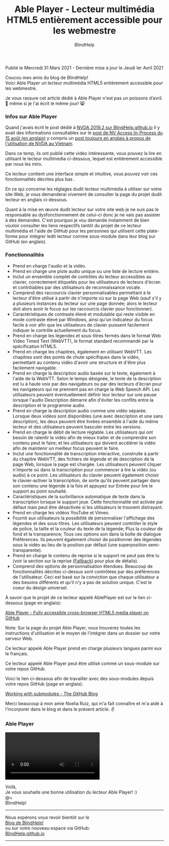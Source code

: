 ﻿---
title: Able Player - Lecteur multimédia HTML5 entièrement accessible pour les webmestre
permalink: "/AblePlayer/"
layout: post
author: BlindHelp
---

<footer>Publié le Mercredi 31 Mars 2021 - Dernière mise à jour le Jeudi Ier Avril 2021</footer>


Coucou mes amis du blog de BlindHelp!    
Voici Able Player un lecteur multimédia HTML5 entièrement accessible pour les webmestre.

Je vous rassure cet article dédié à Able Player n'est pas un poissons d’avril. 🐠 même si je l'ai écrit le même jour! 😸

### Infos sur Able Player ###

Quand j'avais écrit le post dédié à [NVDA 2019.2 sur BlindHelp.github.io](https://blindhelp.github.io/Disponible-NVDA-2019.2/) il y avait des informations consultables sur le [post de NV Access In-Process du 15 août (en anglais)](https://www.nvaccess.org/post/in-process-15th-august/) y  compris  un [post toujours en anglais à propos de l'utilisation  de NVDA au Vietnam](https://www.nvaccess.org/post/closing_the_gap_in_vietnam/).

Dans ce temp, ils ont publié cette vidéo intéressante, vous pouvez la lire en utilisant le lecteur multimedia ci-dessous, lequel est entièrement accessible par nous les miro.

Ce lecteur contient une interface simple et intuitive, vous pouvez voir ces fonctionnalités décrites plus bas . 

En ce qui concerne les  réglages dudit lecteur multimédia à utiliser sur votre site Web, je vous demanderai vivement de consulter la page du projet dudit lecteur en anglais ci-dessous.

Quant à la mise en œuvre dudit lecteur sur votre site web je ne suis pas le responsable au dysfonctionnement de celui-ci donc je ne vais pas assister à des demandes. C'est pourquoi je vou demande instamment de bien vouloir consulter les liens respectifs tantôt  du projet de ce lecteur multimédia et l'aide de GitHub pour les personnes qui utilisent  cette plate-forme pour intégrer ledit lecteur comme sous-module dans leur blog sur GitHub (en anglais).

### Fonctionnalités ###

- Prend en charge l'audio et la vidéo.
- Prend en charge une piste audio unique ou une liste de lecture entière.
- Inclut un ensemble complet de contrôles du lecteur accessibles au clavier, correctement étiquetés pour les utilisateurs de lecteurs d'écran et contrôlables par des utilisateurs de reconnaissance vocale.
- Comprend des raccourcis  clavier personnalisables permettant à le lecteur d'être utilisé à partir de n'importe où sur la page Web (sauf s'il y a plusieurs instances du lecteur sur une page donnée; alors le lecteur doit alors avoir le focus sur les raccourcis clavier pour fonctionner).
- Caractéristiques de contraste élevé et modulable qui reste visible en mode contraste élevé par Windows, ainsi qu'un indicateur du focus facile à voir afin que les utilisateurs  de clavier puissent facilement indiquer le contrôle actuellement du focus.
- Prend en charge les légendes et sous-titres fermés dans le format  Web Video Timed Text (WebVTT), le format standard recommandé par la spécification HTML5.
- Prend en charge les chapitres, également en utilisant WebVTT. Les chapitres sont des points de chute spécifiques dans la vidéo, permettant au contenu vidéo d'avoir une structure et d'être plus facilement navigable.
- Prend en charge la description audio basée sur le texte, également à l'aide de la WebVTT. Selon le temps désignée, le texte de la description est lu à haute voix par des navigateurs ou par des lecteurs d'écran pour les navigateurs qui ne prennent pas en charge la Web Speech API. Les utilisateurs peuvent éventuellement définir leur lecteur sur une pause lorsque l'audio Description démarre afin d'éviter les conflits entre la description et le programme audio.
- Prend en charge la description audio comme une vidéo séparée. Lorsque deux vidéos sont disponibles (une avec description et une sans description), les deux peuvent être livrées ensemble à l'aide du même lecteur et des utilisateurs peuvent basculer entre les versions.
- Prend en charge le débit de lecture réglable. Les utilisateurs qui ont besoin de ralentir la vidéo afin de mieux traiter et de comprendre  son contenu peut le faire; et les utilisateurs qui doivent accélérer la vidéo afin de maintenir un meilleur focus peuvent le faire.
- Inclut une fonctionnalité de transcription interactive, construite à partir du chapitre WebVTT, des fichiers de légende et de description de la page Web, lorsque  la page est chargée. Les utilisateurs peuvent cliquer n'importe où dans la transcription pour commencer à lire la vidéo (ou audio) à ce point. Les utilisateurs du clavier peuvent également choisir le clavier-activer la transcription, de sorte qu'ils peuvent partager dans son contenu une légende à la fois et appuyez sur Entrée pour lire le support au point souhaité.
- Caractéristiques de la surbrillance automatique de texte dans la transcription lorsque le support joue. Cette fonctionnalité est activée par défaut mais peut être désactivée si les utilisateurs le trouvent distrayant.
- Prend en charge les vidéos YouTube et Vimeo.
- Fournit aux utilisateurs la possibilité de personnaliser l'affichage des légendes et des sous-titres. Les utilisateurs peuvent contrôler le style de police, la taille et la couleur du texte de la légende; Plus la couleur de fond et la transparence; Tous ces options son dans la boîte de dialogue Préférences. Ils peuvent également choisir de positionner des légendes sous la vidéo au lieu de la position par défaut (une superposition semi-transparente).
- Prend en charge le contenu de reprise si le support ne peut pas être lu (voir la section sur la reprise [(Fallback)](https://ableplayer.github.io/ableplayer/) pour plus de détails).
- Comprend des options de personnalisation étendues. Beaucoup de fonctionnalités décrites ci-dessus sont contrôlées par des préférences de l'utilisateur. Ceci est basé sur la conviction que chaque utilisateur a des besoins différents et qu'il n'y a pas de solution unique. C'est le coeur du design universel.


À savoir que  le projet  de ce lecteur appelé AblePlayer est sur le lien ci-dessous (page en anglais):

[Able Player - Fully accessible cross-browser HTML5 media player on GitHub](https://ableplayer.github.io/ableplayer/)

Note: Sur la page du projet Able Player, vous trouverez toutes les instructions d'utilisation et le moyen de l'intégrer dans un dossier sur votre serveur Web.

Ce lecteur appelé Able Player prend en charge plusieurs langues parmi eux le français.

Ce lecteur appelé Able Player peut être utilisé comme un sous-module sur votre repos GitHub.

Voici le lien ci-dessous afin de  travailler avec des sous-modules depuis votre repos GitHub (page en anglais):

[Working with submodules - The GitHub Blog](https://github.blog/2016-02-01-working-with-submodules/)

Merci beaucoup à mon amie Noelia Ruiz, qui m'a fait connaître et m'a aidé à l'incorporer dans le blog et dans le présent article. ✌


<div id="ableplayer">
<h3>Able Player</h3>
<video id="video1" data-able-player preload="metadata" data-heading-level="0" data-lyrics-mode data-transcript-title="Transcription" data-skin="2020" playsinline data-youtube-id="CpDkMjQNOp0" data-description-audible="false">
<a href"https://www.youtube.com/embed/CpDkMjQNOp0"
</video>
<!-- Dependencies -->
<script src="//ajax.googleapis.com/ajax/libs/jquery/3.2.1/jquery.min.js"></script>
<script src="../../ableplayer/thirdparty/js.cookie.js"></script>

<!-- CSS -->
<link rel="stylesheet" href="../../ableplayer/build/ableplayer.min.css" type="text/css"/>

<!-- JavaScript -->
<script src="../../ableplayer/build/ableplayer.min.js"></script>
</div>

Voilà,    
Je vous souhaite une bonne utilisation du lecteur Able Player! :)    
@+    
BlindHelp!    

---

Nous espérons vous revoir bientôt sur le      
[Blog de BlindHelp!](http://blindhelp.blogspot.fr/)                    
ou sur  votre nouveau espace via GitHub:                     
[BlindHelp.github.io](https://blindhelp.github.io)                    

---